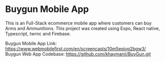 # Buygun Mobile App

This is an Full-Stack ecommerce mobile app where customers can buy Arms and Ammunitions. This project was created using Expo, React native, Typescript, twrnc and Firebase.

Buygun Mobile App Link: https://www.webmobilefirst.com/en/screencasts/10m5eqjvp2bgw3/              
Buygun Web App Codebase: https://github.com/khaymanii/BuyGun.git
